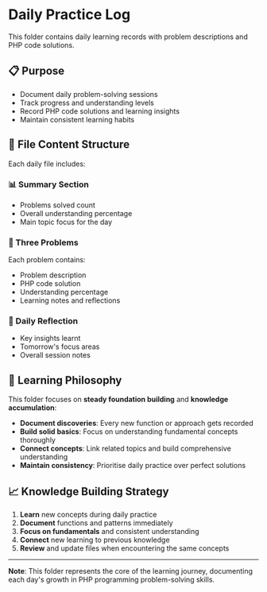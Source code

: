 # Daily Practice Log

This folder contains daily learning records with problem descriptions and PHP code solutions.

## 📋 Purpose
- Document daily problem-solving sessions
- Track progress and understanding levels
- Record PHP code solutions and learning insights
- Maintain consistent learning habits

## 📝 File Content Structure
Each daily file includes:

### 📊 Summary Section
- Problems solved count
- Overall understanding percentage
- Main topic focus for the day

### 🧩 Three Problems
Each problem contains:
- Problem description
- PHP code solution
- Understanding percentage
- Learning notes and reflections

### 📝 Daily Reflection
- Key insights learnt
- Tomorrow's focus areas
- Overall session notes

## 🎯 Learning Philosophy
This folder focuses on **steady foundation building** and **knowledge accumulation**:

- **Document discoveries**: Every new function or approach gets recorded
- **Build solid basics**: Focus on understanding fundamental concepts thoroughly
- **Connect concepts**: Link related topics and build comprehensive understanding
- **Maintain consistency**: Prioritise daily practice over perfect solutions

## 📈 Knowledge Building Strategy
1. **Learn** new concepts during daily practice
2. **Document** functions and patterns immediately
3. **Focus on fundamentals** and consistent understanding
4. **Connect** new learning to previous knowledge
5. **Review** and update files when encountering the same concepts

---

**Note**: This folder represents the core of the learning journey, documenting each day's growth in PHP programming problem-solving skills.
